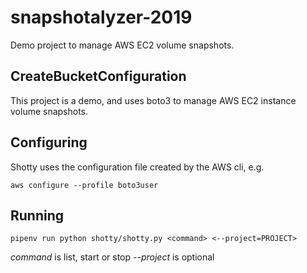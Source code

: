 # snapshotalyzer-2019

Demo project to manage AWS EC2 volume snapshots.

## CreateBucketConfiguration

This project is a demo, and uses boto3 to manage
AWS EC2 instance volume snapshots.

## Configuring

Shotty uses the configuration file created by the AWS cli, e.g.

`aws configure --profile boto3user`

## Running

`pipenv run python shotty/shotty.py <command>
<--project=PROJECT>`

*command* is list, start or stop
*--project* is optional
